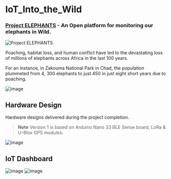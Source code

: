 # IoT_Into_the_Wild

### [Project ELEPHANTS](https://www.hackster.io/ankurverma608/project-elephants-bba360) - An Open platform for monitoring our elephants in Wild.
![Project ELEPHANTS](https://user-images.githubusercontent.com/58347016/192637381-85291fb7-0a33-444f-b6fd-795d16c65313.png)


Poaching, habitat loss, and human conflict have led to the devastating loss of millions of elephants across Africa in the last 100 years.

For an instance, in Zakouma National Park in Chad, the population plummeted from 4, 300 elephants to just 450 in just eight short years due to poaching.

![image](https://user-images.githubusercontent.com/58347016/192640521-44aef55b-3f03-462e-899d-5ad4a46f0a88.png)


## Hardware Design

Hardware designs delivered during the project completion.

> **Note** Version 1 is based on Arduino Nano 33 BLE Sense board, LoRa & U-Blox GPS modules.

![image](https://user-images.githubusercontent.com/58347016/192637013-b1d0bf8e-387c-4965-919a-3efb80ebc381.png)

## IoT Dashboard
![image](https://user-images.githubusercontent.com/58347016/192637136-cb44198f-2e68-42c7-955e-57a5938767e6.png)
![image](https://user-images.githubusercontent.com/58347016/192637220-21429628-7f47-4b2e-a570-705d047c39cb.png)
